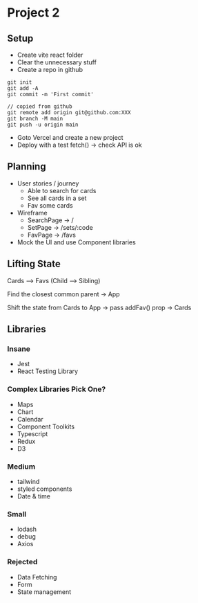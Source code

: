 # Project 2

## Setup

- Create vite react folder
- Clear the unnecessary stuff
- Create a repo in github

```git
git init
git add -A
git commit -m 'First commit'

// copied from github
git remote add origin git@github.com:XXX
git branch -M main
git push -u origin main
```

- Goto Vercel and create a new project
- Deploy with a test fetch() -> check API is ok

## Planning

- User stories / journey
  - Able to search for cards
  - See all cards in a set
  - Fav some cards
- Wireframe
  - SearchPage -> /
  - SetPage -> /sets/:code
  - FavPage -> /favs
- Mock the UI and use Component libraries

## Lifting State

Cards --> Favs (Child --> Sibling)

Find the closest common parent -> App

Shift the state from Cards to App -> pass addFav() prop -> Cards

## Libraries

### Insane

- Jest
- React Testing Library

### Complex Libraries Pick One?

- Maps
- Chart
- Calendar
- Component Toolkits
- Typescript
- Redux
- D3

### Medium

- tailwind
- styled components
- Date & time

### Small

- lodash
- debug
- Axios

### Rejected

- Data Fetching
- Form
- State management
